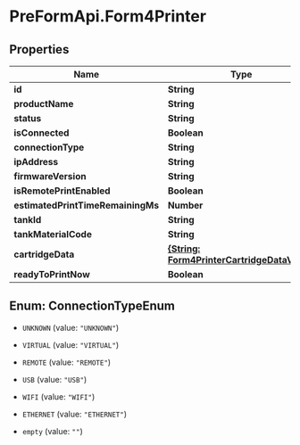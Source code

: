 # PreFormApi.Form4Printer

## Properties

Name | Type | Description | Notes
------------ | ------------- | ------------- | -------------
**id** | **String** |  | 
**productName** | **String** |  | 
**status** | **String** |  | 
**isConnected** | **Boolean** |  | 
**connectionType** | **String** |  | 
**ipAddress** | **String** |  | 
**firmwareVersion** | **String** |  | 
**isRemotePrintEnabled** | **Boolean** |  | 
**estimatedPrintTimeRemainingMs** | **Number** |  | 
**tankId** | **String** |  | 
**tankMaterialCode** | **String** |  | 
**cartridgeData** | [**{String: Form4PrinterCartridgeDataValue}**](Form4PrinterCartridgeDataValue.md) |  | 
**readyToPrintNow** | **Boolean** |  | 



## Enum: ConnectionTypeEnum


* `UNKNOWN` (value: `"UNKNOWN"`)

* `VIRTUAL` (value: `"VIRTUAL"`)

* `REMOTE` (value: `"REMOTE"`)

* `USB` (value: `"USB"`)

* `WIFI` (value: `"WIFI"`)

* `ETHERNET` (value: `"ETHERNET"`)

* `empty` (value: `""`)





